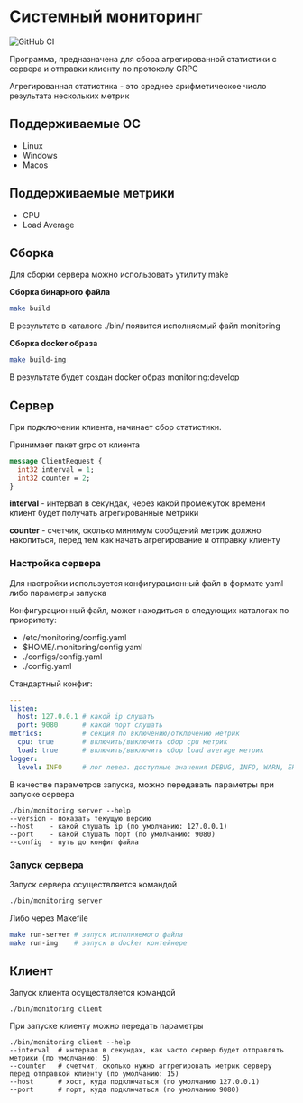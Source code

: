# Системный мониторинг

![GitHub CI](https://github.com/alexei38/monitoring/actions/workflows/build.yml/badge.svg?branch=monitoring)

Программа, предназначена для сбора агрегированной статистики с сервера и отправки клиенту по протоколу GRPC  

Агрегированная статистика - это среднее арифметическое число результата нескольких метрик


## Поддерживаемые ОС

- Linux
- Windows
- Macos

## Поддерживаемые метрики

- CPU
- Load Average

## Сборка

Для сборки сервера можно использовать утилиту make

**Сборка бинарного файла**
```bash
make build
```
В результате в каталоге ./bin/ появится исполняемый файл monitoring

**Сборка docker образа**
```bash
make build-img
```
В результате будет создан docker образ monitoring:develop

## Сервер

При подключении клиента, начинает сбор статистики.

Принимает пакет grpc от клиента
```protobuf
message ClientRequest {
  int32 interval = 1;
  int32 counter = 2;
}
```
**interval** - интервал в секундах, через какой промежуток времени клиент будет получать агрегированные метрики

**counter** - счетчик, сколько минимум сообщений метрик должно накопиться, перед тем как начать агрегирование и отправку клиенту

### Настройка сервера

Для настройки используется конфигурационный файл в формате yaml либо параметры запуска

Конфигурационный файл, может находиться в следующих каталогах по приоритету:

- /etc/monitoring/config.yaml
- $HOME/.monitoring/config.yaml
- ./configs/config.yaml
- ./config.yaml

Стандартный конфиг:
```yaml
---
listen:
  host: 127.0.0.1 # какой ip слушать
  port: 9080      # какой порт слушать
metrics:          # секция по включению/отключению метрик
  cpu: true       # включить/выключить сбор cpu метрик
  load: true      # включить/выключить сбор load average метрик
logger:
  level: INFO     # лог левел. доступные значения DEBUG, INFO, WARN, ERROR
```

В качестве параметров запуска, можно передавать параметры при запуске сервера
```
./bin/monitoring server --help
--version - показать текущую версию
--host    - какой слушать ip (по умолчанию: 127.0.0.1)
--port    - какой слушать порт (по умолчанию: 9080)
--config  - путь до конфиг файла
```

### Запуск сервера

Запуск сервера осуществляется командой
```sh
./bin/monitoring server
```

Либо через Makefile

```bash
make run-server # запуск исполняемого файла
make run-img    # запуск в docker контейнере
```

## Клиент

Запуск клиента осуществляется командой
```
./bin/monitoring client
```

При запуске клиенту можно передать параметры
```
./bin/monitoring client --help
--interval  # интервал в секундах, как часто сервер будет отправлять метрики (по умолчанию: 5)
--counter   # счетчит, сколько нужно аггрегировать метрик серверу перед отправкой клиенту (по умолчанию: 15)
--host      # хост, куда подключаться (по умолчанию 127.0.0.1)
--port      # порт, куда подключаться (по умолчанию 9080)
```